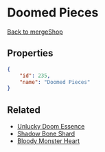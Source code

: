 # Doomed Pieces

<no description available>

[Back to mergeShop](../merge-shops.md)

## Properties

```json
{
    "id": 235,
    "name": "Doomed Pieces"
}
```

## Related

- [Unlucky Doom Essence](../items/913-unlucky-doom-essence.md)
- [Shadow Bone Shard](../items/7016-shadow-bone-shard.md)
- [Bloody Monster Heart](../items/10780-bloody-monster-heart.md)

